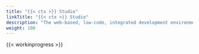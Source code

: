 ```yaml
---
title: "{{< ctx >}} Studio"
linkTitle: "{{< ctx >}} Studio"
description: "The web-based, low-code, integrated development environment (IDE) for creating, editing, debugging, testing and managing flows that define the logic and actions required to capture and automate simple user tasks through to complex business or IT processes."
weight: 100
---
```


{{< workinprogress >}}
